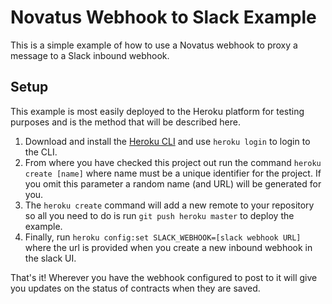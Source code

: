 # Novatus Webhook to Slack Example

This is a simple example of how to use a Novatus webhook to proxy a message to a Slack inbound webhook.

## Setup

This example is most easily deployed to the Heroku platform for testing purposes and is the method that will be described here.

  1. Download and install the [Heroku CLI](https://devcenter.heroku.com/articles/heroku-cli) and use `heroku login` to login to the CLI.
  2. From where you have checked this project out run the command `heroku create [name]` where name must be a unique identifier for the project.  If you omit this parameter a random name (and URL) will be generated for you.
  3. The `heroku create` command will add a new remote to your repository so all you need to do is run `git push heroku master` to deploy the example.
  4. Finally, run `heroku config:set SLACK_WEBHOOK=[slack webhook URL]` where the url is provided when you create a new inbound webhook in the slack UI.
  
That's it!  Wherever you have the webhook configured to post to it will give you updates on the status of contracts when they are saved.
